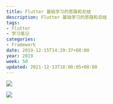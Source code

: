 ```yaml
---
title: Flutter 基础学习的思路和总结
description: Flutter 基础学习的思路和总结
tags:
- Flutter
- 学习笔记
categories:
- Framework
date: 2019-12-15T14:29:37+08:00
year: 2019
week: 50
updated: 2021-12-13T18:00:05+08:00
---
```


![](https://cdn.jsdelivr.net/gh/HaoweiCh/imgs/3D9DD3CC950AB4ACF252BD53E41DCBADD576D8FD.webp)


<!-- more -->

![](https://cdn.jsdelivr.net/gh/HaoweiCh/imgs/122A7DCEC0D81DD062D7B9A77E38FA25F62D3380.webp)